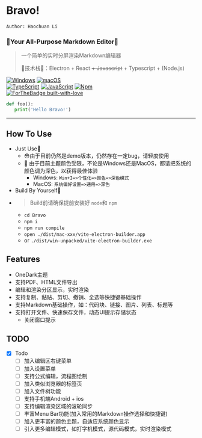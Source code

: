 Bravo!
============
`Author: Haochuan Li`
### 🤩**Your All-Purpose Markdown Editor**🤩
> 一个简单的实时分屏渲染Markdown编辑器
>
> 🌟技术栈🌟：Electron + React ~~+ Javascript~~ + Typescript + (Node.js)

[![Windows](https://svgshare.com/i/ZhY.svg)](https://svgshare.com/i/ZhY.svg)
[![macOS](https://svgshare.com/i/ZjP.svg)](https://svgshare.com/i/ZjP.svg)  
[![TypeScript](https://img.shields.io/badge/--3178C6?logo=typescript&logoColor=ffffff)](https://www.typescriptlang.org/)
[![JavaScript](https://img.shields.io/badge/--F7DF1E?logo=javascript&logoColor=000)](https://www.javascript.com/)
[![Npm](https://badgen.net/badge/icon/npm?icon=npm&label)](https://https://npmjs.com/)  
[![ForTheBadge built-with-love](http://ForTheBadge.com/images/badges/built-with-love.svg)](https://GitHub.com/Naereen/)
```python
def foo():
   print('Hello Bravo!')
```
-----
## How To Use
- Just Use🥳
  - 😳由于目前仍然是demo版本，仍然存在一定bug，请轻度使用
  - 🔴 由于目前主题颜色受限，不论是Windows还是MacOS，都请把系统的颜色调为深色，以获得最佳体验
    - Windows: `Win+I=>个性化=>颜色=>深色模式`
    - MacOS: `系统偏好设置=>通用=>深色` 
- Build By Yourself💪
- > Build前请确保提前安装好 `node`和 `npm`
  - `cd Bravo`
  - `npm i`
  - `npm run compile`
  - `open ./dist/mac-xxx/vite-electron-builder.app`
  - or `./dist/win-unpacked/vite-electron-builder.exe`


## Features
- OneDark主题
- 支持PDF、HTML文件导出
- 编辑和渲染分区显示，实时渲染
- 支持复制、黏贴、剪切、撤销、全选等快捷键基础操作
- 支持Markdown基础操作，如：代码块、链接、图片、列表、标题等
- 支持打开文件、快速保存文件，动态UI提示存储状态
  - 关闭窗口提示

TODO
-------------
- [x] Todo
  - [ ] 加入编辑区右键菜单
  - [ ] 加入设置菜单
  - [ ] 支持公式编辑，流程图绘制
  - [ ] 加入类似浏览器的标签页
  - [ ] 加入文件树功能
  - [ ] 支持手机端Android + ios
  - [ ] 支持编辑渲染区域的滚轮同步
  - [ ] 丰富Menu Bar功能(加入常用的Markdown操作选择和快捷键)
  - [ ] 加入更丰富的颜色主题，自适应系统颜色显示
  - [ ] 引入更多编辑模式，如打字机模式，源代码模式，实时渲染模式
